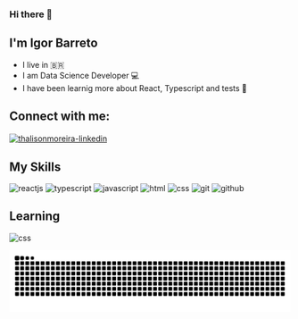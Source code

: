 ### Hi there 👋
## I'm Igor Barreto
- I live in :brazil:
- I am Data Science Developer 💻
- I have been learnig more about React, Typescript and tests 🚀

## Connect with me:
<a href="https://www.linkedin.com/in/igor-moreira-barreto-005102b5/" target="_blank">
<img align="center" alt="thalisonmoreira-linkedin" height="30" width="30" src="https://cdn.icon-icons.com/icons2/1753/PNG/512/iconfinder-social-media-applications-14linkedin-4102586_113786.png" style="max-width:100%;">
</a>

## My Skills
<img src="https://cdn.icon-icons.com/icons2/2107/PNG/512/file_type_reactjs_icon_130205.png" alt="reactjs" width="40" height="40" style="max-width:100%;"></img>
<img src="https://cdn.icon-icons.com/icons2/2415/PNG/512/typescript_original_logo_icon_146317.png" alt="typescript" width="40" height="40" style="max-width:100%;"></img>
<img src="https://cdn.icon-icons.com/icons2/2108/PNG/512/javascript_icon_130900.png" alt="javascript" width="40" height="40" style="max-width:100%;"></img>
<img src="https://cdn.icon-icons.com/icons2/2415/PNG/512/html_original_wordmark_logo_icon_146478.png" alt="html" width="40" height="40" style="max-width:100%;"></img>
<img src="https://cdn.icon-icons.com/icons2/2107/PNG/512/file_type_css_icon_130661.png" alt="css" width="40" height="40" style="max-width:100%;"></img>
<img src="https://cdn.icon-icons.com/icons2/2107/PNG/512/file_type_git_icon_130581.png" alt="git" width="40" height="40" style="max-width:100%;"></img>
<img src="https://cdn.icon-icons.com/icons2/936/PNG/512/github-logo_icon-icons.com_73546.png" alt="github" width="40" height="40" style="max-width:100%;"></img>


## Learning
<img src="https://cdn.icon-icons.com/icons2/2415/PNG/512/bootstrap_plain_wordmark_logo_icon_146620.png" alt="css" width="40" height="40" style="max-width:100%;"></img>

![Snake animation](https://github.com/barretogustavo/barretogustavo/blob/output/github-contribution-grid-snake.svg)
